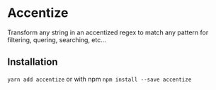 # Accentize

Transform any string in an accentized regex to match any pattern for filtering, quering, searching, etc...

## Installation
```yarn add accentize```
or with npm
```npm install --save accentize ```
